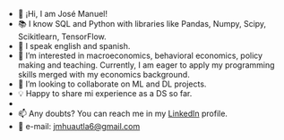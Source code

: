 - 👋 ¡Hi, I am José Manuel!
- 📚 I know SQL and Python with libraries like Pandas, Numpy, Scipy, Scikitlearn, TensorFlow. 
- 📣 I speak english and spanish. 
- 👀 I’m interested in macroeconomics, behavioral economics, policy making and teaching. Currently, I am eager to apply my programming skills merged with my economics background.
- 💞️ I’m looking to collaborate on ML and DL projects.
- 💡 Happy to share mi experience as a DS so far.
- 
- 📫 Any doubts? You can reach me in my [LinkedIn](www.linkedin.com/in/josé-manuel-huautla-ortiz) profile.
- 📧 e-mail: jmhuautla6@gmail.com


 
<!---
JMhuautla/JMhuautla is a ✨ special ✨ repository because its `README.md` (this file) appears on your GitHub profile.
You can click the Preview link to take a look at your changes.
--->
